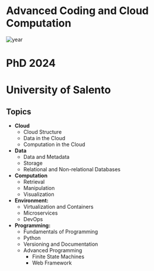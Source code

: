 # Advanced Coding and Cloud Computation
![year](https://img.shields.io/badge/PhD-2024-blue?style=plastic)
# PhD 2024
# University of Salento
## Topics
+ **Cloud**
  + Cloud Structure
  + Data in the Cloud
  + Computation in the Cloud
+ **Data**
  + Data and Metadata
  + Storage
  + Relational and Non-relational Databases
+ **Computation**
  + Retrieval
  + Manipulation
  + Visualization
+ **Environment:**
  + Virtualization and Containers
  + Microservices
  + DevOps
+ **Programming:**
  + Fundamentals of Programming
  + Python
  + Versioning and Documentation
  + Advanced Programming
    + Finite State Machines
    + Web Framework
